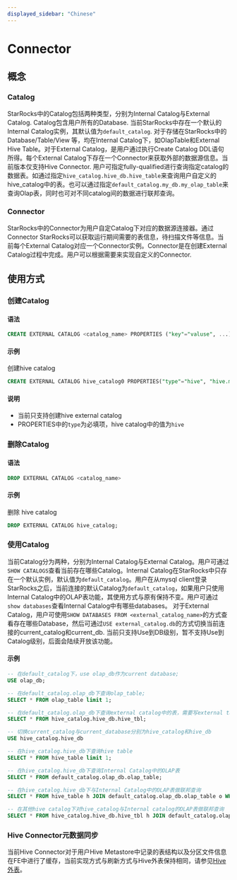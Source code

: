 ```yaml
---
displayed_sidebar: "Chinese"
---
```


# Connector

## 概念

### Catalog

StarRocks中的Catalog包括两种类型，分别为Internal Catalog与External Catalog. Catalog包含用户所有的Database. 当前StarRocks中存在一个默认的Internal Catalog实例，其默认值为`default_catalog`. 对于存储在StarRocks中的Database/Table/View 等，均在Internal Catalog下，如OlapTable和External Hive Table。对于External Catalog，是用户通过执行Create Catalog DDL语句所得。每个External Catalog下存在一个Connector来获取外部的数据源信息。当前版本仅支持Hive Connector. 用户可指定fully-qualified进行查询指定catalog的数据表。如通过指定`hive_catalog.hive_db.hive_table`来查询用户自定义的hive_catalog中的表。也可以通过指定`default_catalog.my_db.my_olap_table`来查询Olap表，同时也可对不同catalog间的数据进行联邦查询。

### Connector

StarRocks中的Connector为用户自定Catalog下对应的数据源连接器。通过Connector StarRocks可以获取运行期间需要的表信息，待扫描文件等信息。当前每个External Catalog对应一个Connector实例。Connector是在创建External Catalog过程中完成。用户可以根据需要来实现自定义的Connector.

## 使用方式

### 创建Catalog

#### 语法

```sql
CREATE EXTERNAL CATALOG <catalog_name> PROPERTIES ("key"="valuse", ...);
```

#### 示例

创建hive catalog

```sql
CREATE EXTERNAL CATALOG hive_catalog0 PROPERTIES("type"="hive", "hive.metastore.uris"="thrift://127.0.0.1:9083");
```

#### 说明

* 当前只支持创建hive external catalog
* PROPERTIES中的`type`为必填项，hive catalog中的值为`hive`

### 删除Catalog

#### 语法

```sql
DROP EXTERNAL CATALOG <catalog_name>
```

#### 示例

删除 hive catalog

```sql
DROP EXTERNAL CATALOG hive_catalog;
```

### 使用Catalog

当前Catalog分为两种，分别为Internal Catalog与External Catalog。用户可通过`SHOW CATALOGS`查看当前存在哪些Catalog。Internal Catalog在StarRocks中只存在一个默认实例，默认值为`default_catalog`。用户在从mysql client登录StarRocks之后，当前连接的默认Catalog为`default_catalog`，如果用户只使用Internal Catalog中的OLAP表功能，其使用方式与原有保持不变。用户可通过`show databases`查看Internal Catalog中有哪些databases。
对于External Catalog，用户可使用`SHOW DATABASES FROM <external_catalog_name>`的方式查看存在哪些Database，然后可通过`USE external_catalog.db`的方式切换当前连接的current_catalog和current_db. 当前只支持Use到DB级别，暂不支持Use到Catalog级别，后面会陆续开放该功能。

#### 示例

```sql
-- 在default_catalog下，use olap_db作为current database;
USE olap_db;

-- 在default_catalog.olap_db下查询olap_table;
SELECT * FROM olap_table limit 1;

-- 在default_catalog.olap_db下查询external catalog中的表，需要写external table的全名。
SELECT * FROM hive_catalog.hive_db.hive_tbl;

-- 切换current_catalog与current_database分别为hive_catalog和hive_db
USE hive_catalog.hive_db

-- 在hive_catalog.hive_db下查询hive table
SELECT * FROM hive_table limit 1;

-- 在hive_catalog.hive_db下查询Internal Catalog中的OLAP表
SELECT * FROM default_catalog.olap_db.olap_table;

-- 在hive_catalog.hive_db下与Internal Catalog中的OLAP表做联邦查询
SELECT * FROM hive_table h JOIN default_catalog.olap_db.olap_table o WHERE h.id = o.id;

-- 在其他hive catalog下对hive_catalog与Internal catalog的OLAP表做联邦查询
SELECT * FROM hive_catalog.hive_db.hive_tbl h JOIN default_catalog.olap_db.olap_table o WHERE h.id = o.id;
```

### Hive Connector元数据同步

当前Hive Connector对于用户Hive Metastore中记录的表结构以及分区文件信息在FE中进行了缓存，当前实现方式与刷新方式与Hive外表保持相同，请参见[Hive 外表](../using_starrocks/External_table.md#hive外表)。
